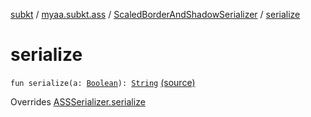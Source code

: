 [subkt](../../index.md) / [myaa.subkt.ass](../index.md) / [ScaledBorderAndShadowSerializer](index.md) / [serialize](./serialize.md)

# serialize

`fun serialize(a: `[`Boolean`](https://kotlinlang.org/api/latest/jvm/stdlib/kotlin/-boolean/index.html)`): `[`String`](https://kotlinlang.org/api/latest/jvm/stdlib/kotlin/-string/index.html) [(source)](https://github.com/Myaamori/SubKt/blob/0.1.12/src/main/kotlin/myaa/subkt/ass/parser.kt#L714)

Overrides [ASSSerializer.serialize](../-a-s-s-serializer/serialize.md)

